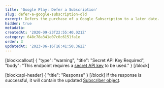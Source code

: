 ```yaml
---
title: 'Google Play: Defer a Subscription'
slug: defer-a-google-subscription-old
excerpt: Defers the purchase of a Google Subscription to a later date.
hidden: true
metadata: 
createdAt: '2020-09-23T22:55:40.021Z'
category: 648c78a341e07c0c6151fa1e
order: 3
updatedAt: '2023-06-16T16:41:50.362Z'
---
```

[block:callout]
{
  "type": "warning",
  "title": "Secret API Key Required",
  "body": "This endpoint requires a [secret API key](doc:authentication) to be used."
}
[/block]

[block:api-header]
{
  "title": "Response"
}
[/block]
If the response is successful, it will contain the updated [Subscriber object](ref:subscribers#the-subscriber-object).